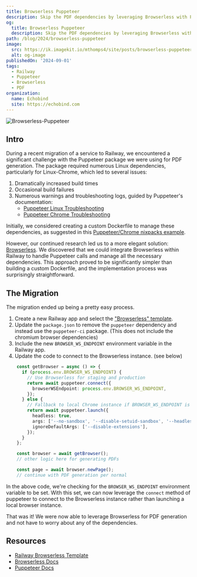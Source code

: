 ```yaml
---
title: Browserless Puppeteer
description: Skip the PDF dependencies by leveraging Browserless with Puppeteer.
og:
  title: Browserless Puppeteer
  description: Skip the PDF dependencies by leveraging Browserless with Puppeteer.
path: /blog/2024/browserless-puppeteer
image:
  src: https://ik.imagekit.io/mthomps4/site/posts/browserless-puppeteer/featured.png
  alt: og-image
publishedOn: '2024-09-01'
tags:
  - Railway
  - Puppeteer
  - Browserless
  - PDF
organization:
  name: Echobind
  site: https://echobind.com
---
```


<img src="https://ik.imagekit.io/mthomps4/site/posts/browserless-puppeteer/featured.png" alt="Browserless-Puppeteer" class="featured-image">

## Intro

During a recent migration of a service to Railway, we encountered a significant challenge with the Puppeteer package we were using for PDF generation. The package required numerous Linux dependencies, particularly for Linux-Chrome, which led to several issues:

1. Dramatically increased build times
2. Occasional build failures
3. Numerous warnings and troubleshooting logs, guided by Puppeteer's documentation:
   - [Puppeteer Linux Troubleshooting](https://pptr.dev/troubleshooting#chrome-doesnt-launch-on-linux)
   - [Puppeteer Chrome Troubleshooting](https://pptr.dev/troubleshooting#could-not-find-expected-browser-locally)

Initially, we considered creating a custom Dockerfile to manage these dependencies, as suggested in this [Puppeteer/Chrome nixpacks example](https://github.com/ryannono/Puppeteer-Railway-Buildpack/blob/main/nixpacks.toml).

However, our continued research led us to a more elegant solution: [Browserless](https://www.browserless.io/). We discovered that we could integrate Browserless within Railway to handle Puppeteer calls and manage all the necessary dependencies. This approach proved to be significantly simpler than building a custom Dockerfile, and the implementation process was surprisingly straightforward.

## The Migration

The migration ended up being a pretty easy process.

1. Create a new Railway app and select the ["Browserless" template](https://railway.app/template/0jqemX).
2. Update the `package.json` to remove the `puppeteer` dependency and instead use the `puppeteer-ci` package. (This does not include the chromium browser dependencies)
3. Include the new `BROWSER_WS_ENDPOINT` environment variable in the Railway app.
4. Update the code to connect to the Browserless instance. (see below)

```ts
    const getBrowser = async () => {
      if (process.env.BROWSER_WS_ENDPOINT) {
        // Use Browserless for staging and production
        return await puppeteer.connect({
          browserWSEndpoint: process.env.BROWSER_WS_ENDPOINT,
        });
      } else {
        // Fallback to local Chrome instance if BROWSER_WS_ENDPOINT is not set for local development
        return await puppeteer.launch({
          headless: true,
          args: ['--no-sandbox', '--disable-setuid-sandbox', '--headless=new'],
          ignoreDefaultArgs: ['--disable-extensions'],
        });
      }
    };

    const browser = await getBrowser();
    // other logic here for generating PDFs

    const page = await browser.newPage();
    // continue with PDF generation per normal
```

In the above code, we're checking for the `BROWSER_WS_ENDPOINT` environment variable to be set. With this set, we can now leverage the `connect` method of puppeteer to connect to the Browserless instance rather than launching a local browser instance.

That was it! We were now able to leverage Browserless for PDF generation and not have to worry about any of the dependencies.

## Resources

- [Railway Browserless Template](https://railway.app/template/browserless)
- [Browserless Docs](https://docs.browserless.io/#using-puppeteer)
- [Puppeteer Docs](https://pptr.dev/)
